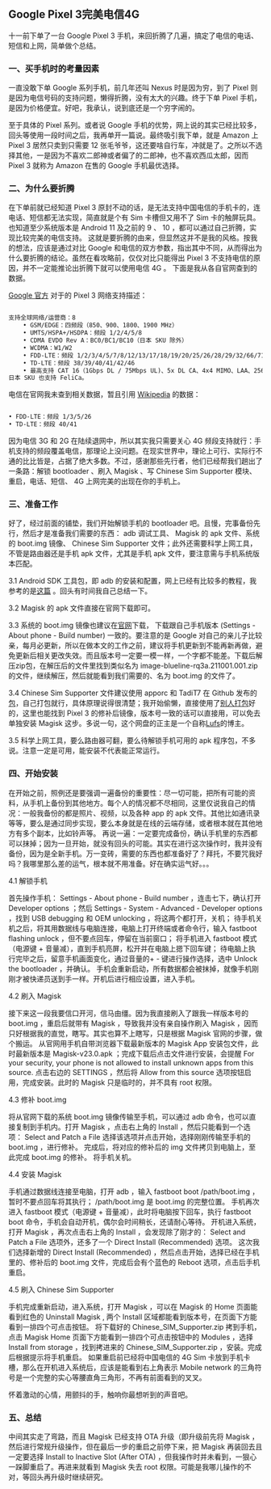 ## Google Pixel 3完美电信4G

十一前下单了一台 Google Pixel 3 手机，来回折腾了几遍，搞定了电信的电话、短信和上网，简单做个总结。

### 一、买手机时的考量因素

一直没敢下单 Google 系列手机，前几年还叫 Nexus 时是因为穷，到了 Pixel 则是因为电信号码的支持问题，懒得折腾，没有太大的兴趣。终于下单 Pixel 手机，是因为价格便宜。好吧，我承认，说到底还是一个穷字闹的。

至于具体的 Pixel 系列。或者说 Google 手机的优势，网上说的其实已经比较多，回头等使用一段时间之后，我再单开一篇说。最终吸引我下单，就是 Amazon 上 Pixel 3 居然只卖到只需要 12 张毛爷爷，这还要啥自行车，冲就是了。之所以不选择其他，一是因为不喜欢二郎神或者偏了的二郎神，也不喜欢西瓜太郎，因而 Pixel 3 就称为 Amazon 在售的 Google 手机最优选择。

### 二、为什么要折腾

在下单前就已经知道 Pixel 3 原封不动的话，是无法支持中国电信的手机卡的，连电话、短信都无法实现，简直就是个有 Sim 卡槽但又用不了 Sim 卡的触屏玩具。也知道至少系统版本是 Android 11 及之前的 9 、 10 ，都可以通过自己折腾，实现比较完美的电信支持。
这就是要折腾的由来，但显然这并不是我的风格。按我的想法，应该是通过对比 Google 和电信的双方参数，指出其中不同，从而得出为什么要折腾的结论。虽然在看攻略前，仅仅对比只能得出 Pixel 3 不支持电信的原因，并不一定能推论出折腾下就可以使用电信 4G 。
下面是我从各自官网查到的数据。

[ Google 官方](https://support.google.com/pixelphone/answer/7158570?hl=zh-Hans#zippy=%2Cpixel) 对于的 Pixel 3 网络支持描述：

```markdown

支持全球网络/运营商：8
	• GSM/EDGE：四频段（850、900、1800、1900 MHz）
	• UMTS/HSPA+/HSDPA：频段 1/2/4/5/8
	• CDMA EVDO Rev A：BC0/BC1/BC10（日本 SKU 除外）
	• WCDMA：W1/W2
	• FDD-LTE：频段 1/2/3/4/5/7/8/12/13/17/18/19/20/25/26/28/29/32/66/71
	• TD-LTE：频段 38/39/40/41/42/46
	• 最高支持 CAT 16（1Gbps DL / 75Mbps UL)、5x DL CA、4x4 MIMO、LAA、256-QAM DL 和 64-QAM UL，具体取决于运营商支持情况
日本 SKU 也支持 FeliCa。

```

电信在官网我未查到相关数据，暂且引用 [Wikipedia](https://zh.wikipedia.org/zh-cn/%E4%B8%AD%E5%9B%BD%E7%94%B5%E4%BF%A1) 的数据：

```markdown

• FDD-LTE：频段 1/3/5/26
• TD-LTE：频段 40/41

```

因为电信 3G 和 2G 在陆续退网中，所以其实我只需要关心 4G 频段支持就行：手机支持的频段覆盖电信，那理论上没问题。在现实世界中，理论上可行、实际行不通的比比皆是，占据了绝大多数。不过，感谢那些先行者，他们已经帮我们趟出了一条路：解锁 bootloader 、刷入 Magisk 、写 Chinese Sim Supporter 模块、重启，电话、短信、 4G 上网完美的出现在你的手机上。

### 三、准备工作

好了，经过前面的铺垫，我们开始解锁手机的 bootloader 吧。且慢，完事备份先行，然后才是准备我们需要的东西： adb 调试工具、 Magisk 的 apk 文件、系统的 boot.img 镜像、 Chinese Sim Supporter 文件；此外还需要科学上网工具，不管是路由器还是手机 apk 文件，尤其是手机 apk 文件，要注意需与手机系统版本匹配。

3.1 Android SDK 工具包，即 adb 的安装和配置，网上已经有比较多的教程，我参考的是[这篇](https://sspai.com/post/57427) 。回头有时间我自己总结一下。

3.2 Magisk 的 apk 文件直接在官网下载即可。

3.3 系统的 boot.img 镜像也建议在[官网](https://developers.google.com/android/images)下载， 下载跟自己手机版本 (Settings - About phone - Build number) 一致的。要注意的是 Google 对自己的亲儿子比较亲，每月必更新，所以在做本文的工作之前，建议将手机更新到不能再新再做，避免更新后相关更改失效。而且版本号一定要一模一样，一个字都不能差。下载后解压zip包，在解压后的文件里找到类似名为 image-blueline-rq3a.211001.001.zip 的文件，继续解压，然后就能看到我们需要的、名为 boot.img 的文件了。

3.4 Chinese Sim Supporter 文件建议使用 apporc 和 TadiT7 在 Github 发布的[包](https://github.com/apporc/china_telecom_supporter)，自己打包就行，具体原理说得很清楚；我开始偷懒，直接使用了[别人打包](https://storage.isteed.cc/Pixel3/crack_ct/Chinese_SIM_Supporter.zip)好的，这里也能找到 Pixel 3 的修补后镜像，版本号一致的话可以直接用，可以免去单独安装 Magisk 这步。多说一句，这个网盘的正主是一个自称[Lufs](https://blog.isteed.cc/)的博主。

3.5 科学上网工具，要么路由器可翻，要么待解锁手机可用的 apk 程序包，不多说。注意一定是可用，能安装不代表能正常运行。

### 四、开始安装

在开始之前，照例还是要强调一遍备份的重要性：尽一切可能，把所有可能的资料，从手机上备份到其他地方。每个人的情况都不尽相同，这里仅说我自己的情况：一般我备份的都是照片、视频，以及各种 app 的 apk 文件。其他比如通讯录等等，要么是通过同步实现，要么本身就是在线的云端存储，或者根本就在其他地方有多个副本，比如铃声等。
再说一遍：一定要完成备份，确认手机里的东西都可以抹掉；因为一旦开始，就没有回头的可能。其实在进行这次操作时，我并没有备份，因为是全新手机。万一变砖，需要的东西也都准备好了？拜托，不要咒我好吗？我哪里那么差的运气，根本就不用准备。好在确实运气好。。。


4.1 解锁手机

首先操作手机： Settings - About phone - Build number ，连击七下，确认打开 Developer options ；然后 Settings - System - Advanced - Developer options ，找到 USB debugging 和 OEM unlocking ，将这两个都打开，关机；
待手机关机之后，将其用数据线与电脑连接，电脑上打开终端或者命令行，输入 fastboot flashing unlock ，但不要点回车，停留在当前窗口；
将手机进入 fastboot 模式（电源键 + 音量减），直到手机亮屏，松开并在电脑上摁下回车键；
待电脑上执行完毕之后，留意手机画面变化，通过音量的+ - 键进行操作选择，选中 Unlock the bootloader ，并确认。
手机会重新启动，所有数据都会被抹掉，就像手机刚刚才被快递员送到手一样。开机后进行相应设置，进入手机。


4.2 刷入 Magisk 

接下来这一段我要信口开河，信马由缰。因为我直接刷入了跟我一样版本号的 boot.img ，重启后就带有 Magisk ，导致我并没有亲自操作刷入 Magisk ，因而只好根据我的直觉，瞎写。其实也算不上瞎写，只是根据 Magisk 官网的步骤，做个搬运。
从官网用手机自带浏览器下载最新版本的 Magisk App 安装包文件，此时最新版本是 Magisk-v23.0.apk ；完成下载后点击文件进行安装，会提醒 For your security, your phone is not allowed to install unknown apps from this source. 点击右边的 SETTINGS ，然后将 Allow from this source 选项按钮启用，完成安装。此时的 Magisk 只是临时的，并不具有 root 权限。

4.3 修补 boot.img 

将从官网下载的系统 boot.img 镜像传输至手机，可以通过 adb 命令，也可以直接复制到手机内。打开 Magisk ，点击右上角的 Install ，然后只能看到一个选项： Select and Patch a File 选择该选项并点击开始，选择刚刚传输至手机的 boot.img ，进行修补。
完成后，将对应的修补后的 img 文件拷贝到电脑上，至此完成 boot.img 的修补。
将手机关机。

4.4 安装 Magisk 

手机通过数据线连接至电脑，打开 adb ，输入 fastboot boot /path/boot.img ，暂时不要点回车将其执行； /path/boot.img 是 boot.img 的完整位置。
手机再次进入 fastboot 模式（电源键 + 音量减），此时将电脑按下回车，执行 fastboot boot 命令，手机会自动开机，偶尔会时间稍长，还请耐心等待。
开机进入系统，打开 Magisk ，再次点击右上角的 Install ，会发现除了刚才的： Select and Patch a File 选项外，还多了一个 Direct Install (Recommended) 选项。
这次我们选择新增的 Direct Install (Recommended) ，然后点击开始，选择已经在手机里的、修补后的 boot.img 文件，完成后会有个蓝色的 Reboot 选项，点击后手机重启。

4.5 刷入 Chinese Sim Supporter

手机完成重新启动，进入系统，打开 Magisk ，可以在 Magisk 的 Home 页面能看到红色的 Uninstall Magisk , 两个 Install 区域都能看到版本号，在页面下方能看到一排四个可点击按钮。
将下载好的 Chinese_SIM_Supporter.zip 拷到手机，点击 Magisk Home 页面下方能看到一排四个可点击按钮中的 Modules ，选择 Install from storage ，找到拷进来的 Chinese_SIM_Supporter.zip ，安装。完成后根据提示将手机重启。
如果重启前已经将中国电信的 4G Sim 卡放到手机卡槽，那么在开机进入系统后，应该是能看到右上角表示 Mobile network 的三角符号是一个完整的实心等腰直角三角形，不再有前面看到的叉叉。

怀着激动的心情，用颤抖的手，触响你最想听到的声音吧。

### 五、总结

中间其实走了弯路，而且 Magisk 已经支持 OTA 升级（即升级前先将 Magisk ，然后进行常规升级操作，但在最后一步的重启之前停下来，把 Magisk 再装回去且一定要选择 Install to Inactive Slot (After OTA) ，但我操作时并未看到，一狠心一跺脚重启了。再进来就看到 Magisk 失去 root 权限。可能是我哪儿操作的不对，等回头再升级时继续研究。
